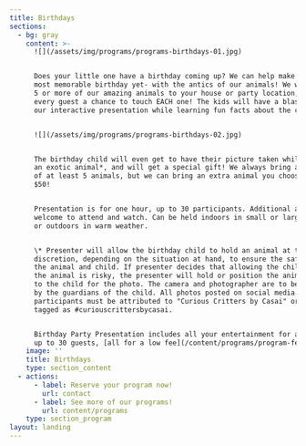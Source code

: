 ```yaml
---
title: Birthdays
sections:
  - bg: gray
    content: >-
      ![](/assets/img/programs/programs-birthdays-01.jpg)


      Does your little one have a birthday coming up? We can help make it the
      most memorable birthday yet- with the antics of our animals! We will bring
      5 or more of our amazing animals to your house or party location, and give
      every guest a chance to touch EACH one! The kids will have a blast during
      our interactive presentation while learning fun facts about the critters!


      ![](/assets/img/programs/programs-birthdays-02.jpg)


      The birthday child will even get to have their picture taken while holding
      an exotic animal*, and will get a special gift! We always bring a variety
      of at least 5 animals, but we can bring an extra animal you choose for
      $50!


      Presentation is for one hour, up to 30 participants. Additional adults are
      welcome to attend and watch. Can be held indoors in small or large spaces,
      or outdoors in warm weather. 


      \* Presenter will allow the birthday child to hold an animal at their sole
      discretion, depending on the situation at hand, to ensure the safety of
      the animal and child. If presenter decides that allowing the child to hold
      the animal is risky, the presenter will hold or position the animal next
      to the child for the photo. The camera and photographer are to be provided
      by the guardians of the child. All photos posted on social media by the
      participants must be attributed to "Curious Critters by Casai" or hash
      tagged as #curiouscrittersbycasai. 


      Birthday Party Presentation includes all your entertainment for a party of
      up to 30 guests, [all for a low fee](/content/programs/program-fees)!
    image: ''
    title: Birthdays
    type: section_content
  - actions:
      - label: Reserve your program now!
        url: contact
      - label: See more of our programs!
        url: content/programs
    type: section_program
layout: landing
---
```


